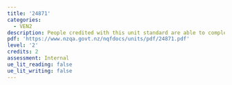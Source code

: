 ```yaml
---
title: '24871'
categories:
  - VEN2
description: People credited with this unit standard are able to complete complex forms.
pdf: 'https://www.nzqa.govt.nz/nqfdocs/units/pdf/24871.pdf'
level: '2'
credits: 2
assessment: Internal
ue_lit_reading: false
ue_lit_writing: false
---
```



